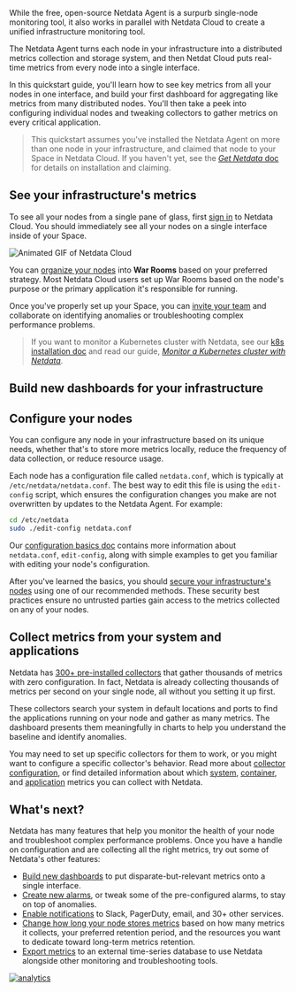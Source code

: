 <!--
title: "Infrastructure monitoring with Netdata"
sidebar_label: "Infrastructure monitoring"
description: "."
custom_edit_url: https://github.com/netdata/netdata/edit/master/docs/quickstart/infrastructure.md
-->

While the free, open-source Netdata Agent is a surpurb single-node monitoring tool, it also works in parallel with
Netdata Cloud to create a unified infrastructure monitoring tool.

The Netdata Agent turns each node in your infrastructure into a distributed metrics collection and storage system, and then Netdat Cloud puts real-time metrics from every node into a single interface.

In this quickstart guide, you'll learn how to see key metrics from all your nodes in one interface, and build your first
dashboard for aggregating like metrics from many distributed nodes. You'll then take a peek into configuring individual
nodes and tweaking collectors to gather metrics on every critical application.

> This quickstart assumes you've installed the Netdata Agent on more than one node in your infrastructure, and claimed
> that node to your Space in Netdata Cloud. If you haven't yet, see the [_Get Netdata_ doc](/docs/get/README.md) for
> details on installation and claiming.

## See your infrastructure's metrics

To see all your nodes from a single pane of glass, first [sign in](https://app.netdata.cloud) to Netdata Cloud. You
should immediately see all your nodes on a single interface inside of your Space.

![Animated GIF of Netdata
Cloud](https://user-images.githubusercontent.com/1153921/80828986-1ebb3b00-8b9b-11ea-957f-2c8d0d009e44.gif)

You can [organize your nodes](/docs/configure/spaces-war-rooms.md) into **War Rooms** based on your preferred strategy.
Most Netdata Cloud users set up War Rooms based on the node's purpose or the primary application it's responsible for
running.

Once you've properly set up your Space, you can [invite your team](/docs/configure/invite-collaborate.md) and
collaborate on identifying anomalies or troubleshooting complex performance problems.

> If you want to monitor a Kubernetes cluster with Netdata, see our [k8s installation
> doc](/packaging/installer/methods/kubernetes.md) and read our guide, [_Monitor a Kubernetes cluster with
> Netdata_](/docs/guides/kubernetes-k8s-netdata.md).

## Build new dashboards for your infrastructure



## Configure your nodes

You can configure any node in your infrastructure based on its unique needs, whether that's to store more metrics
locally, reduce the frequency of data collection, or reduce resource usage.

Each node has a configuration file called `netdata.conf`, which is typically at `/etc/netdata/netdata.conf`. The best
way to edit this file is using the `edit-config` script, which ensures the configuration changes you make are not
overwritten by updates to the Netdata Agent. For example:

```bash
cd /etc/netdata
sudo ./edit-config netdata.conf
```

Our [configuration basics doc](/docs/configure/nodes.md) contains more information about `netdata.conf`, `edit-config`,
along with simple examples to get you familiar with editing your node's configuration.

After you've learned the basics, you should [secure your infrastructure's nodes](/docs/configure/secure-nodes.md) using
one of our recommended methods. These security best practices ensure no untrusted parties gain access to the metrics
collected on any of your nodes.

## Collect metrics from your system and applications

Netdata has [300+ pre-installed collectors](/docs/collectors/COLLECTORS.md) that gather thousands of metrics with zero
configuration. In fact, Netdata is already collecting thousands of metrics per second on your single node, all without
you setting it up first.

These collectors search your system in default locations and ports to find the applications running on your node and
gather as many metrics. The dashboard presents them meaningfully in charts to help you understand the baseline and
identify anomalies.

You may need to set up specific collectors for them to work, or you might want to configure a specific collector's
behavior. Read more about [collector configuration](/docs/collect/configuration.md), or find detailed information about
which [system](/docs/collect/system-metrics.md), [container](/docs/collect/container-metrics.md), and
[application](/docs/collect/application-metrics.md) metrics you can collect with Netdata.

## What's next?

Netdata has many features that help you monitor the health of your node and troubleshoot complex performance problems.
Once you have a handle on configuration and are collecting all the right metrics, try out some of Netdata's other
features:

-   [Build new dashboards](/docs/visualize/create-dashboards.md) to put disparate-but-relevant metrics onto a single
    interface.
-   [Create new alarms](/docs/monitor/configure-alarms.md), or tweak some of the pre-configured alarms, to stay on top
    of anomalies.
-   [Enable notifications](/docs/monitor/enable-notifications.md) to Slack, PagerDuty, email, and 30+ other services.
-   [Change how long your node stores metrics](/docs/store/change-metrics-retention.md) based on how many metrics it
    collects, your preferred retention period, and the resources you want to dedicate toward long-term metrics
    retention.
-   [Export metrics](/docs/export/enable-exporting.md) to an external time-series database to use Netdata alongside
    other monitoring and troubleshooting tools.

[![analytics](https://www.google-analytics.com/collect?v=1&aip=1&t=pageview&_s=1&ds=github&dr=https%3A%2F%2Fgithub.com%2Fnetdata%2Fnetdata&dl=https%3A%2F%2Fmy-netdata.io%2Fgithub%2Fdocs%2Fquickstart%2Finfrastructure&_u=MAC~&cid=5792dfd7-8dc4-476b-af31-da2fdb9f93d2&tid=UA-64295674-3)](<>)
